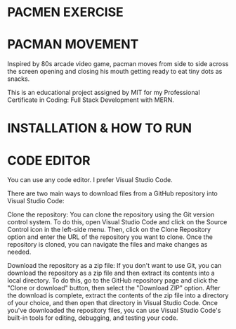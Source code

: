 # PACMEN EXERCISE
# PACMAN MOVEMENT  

Inspired by 80s arcade video game, pacman moves from side to side across the screen opening and closing his mouth getting ready to eat tiny dots as snacks.

This is an educational project assigned by MIT for my Professional Certificate in Coding: Full Stack Development with MERN.

# INSTALLATION & HOW TO RUN

# CODE EDITOR
You can use any code editor. I prefer Visual Studio Code. 

There are two main ways to download files from a GitHub repository into Visual Studio Code:

Clone the repository: You can clone the repository using the Git version control system. To do this, open Visual Studio Code and click on the Source Control icon in the left-side menu. Then, click on the Clone Repository option and enter the URL of the repository you want to clone. Once the repository is cloned, you can navigate the files and make changes as needed.

Download the repository as a zip file: If you don't want to use Git, you can download the repository as a zip file and then extract its contents into a local directory. To do this, go to the GitHub repository page and click the "Clone or download" button, then select the "Download ZIP" option. After the download is complete, extract the contents of the zip file into a directory of your choice, and then open that directory in Visual Studio Code.
Once you've downloaded the repository files, you can use Visual Studio Code's built-in tools for editing, debugging, and testing your code.
